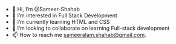 - 👋 Hi, I’m @Sameer-Shahab
- 👀 I’m interested in Full Stack Development
- 🌱 I’m currently learning HTML and CSS
- 💞️ I’m looking to collaborate on learning Full-stack development
- 📫 How to reach me sameeralam.shahab@gmail.com.

<!---
Sameer-Shahab/Sameer-Shahab is a ✨ special ✨ repository because its `README.md` (this file) appears on your GitHub profile.
You can click the Preview link to take a look at your changes.
--->
